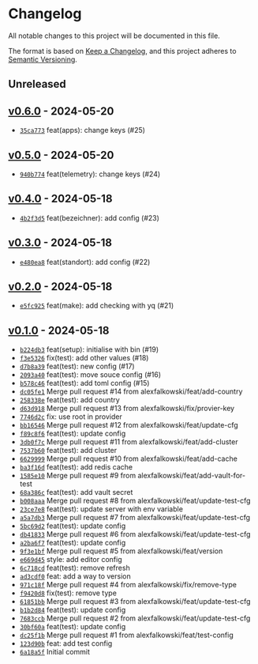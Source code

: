 # Changelog

All notable changes to this project will be documented in this file.

The format is based on [Keep a Changelog](https://keepachangelog.com/en/1.0.0/), and this project adheres to [Semantic Versioning](https://semver.org/spec/v2.0.0.html).

## Unreleased

## [v0.6.0](https://github.com/alexfalkowski/app-config/releases/tag/v0.6.0) - 2024-05-20

- [`35ca773`](https://github.com/alexfalkowski/app-config/commit/35ca773a12e5944812826177a8c0bbce2edd6ccd) feat(apps): change keys (#25)

## [v0.5.0](https://github.com/alexfalkowski/app-config/releases/tag/v0.5.0) - 2024-05-20

- [`940b774`](https://github.com/alexfalkowski/app-config/commit/940b77485a6e1f1287996351d64740a1217520a6) feat(telemetry): change keys (#24)

## [v0.4.0](https://github.com/alexfalkowski/app-config/releases/tag/v0.4.0) - 2024-05-18

- [`4b2f3d5`](https://github.com/alexfalkowski/app-config/commit/4b2f3d5c1a30f3b65faaf9c9a6bf6f53b9118762) feat(bezeichner): add config (#23)

## [v0.3.0](https://github.com/alexfalkowski/app-config/releases/tag/v0.3.0) - 2024-05-18

- [`e480ea8`](https://github.com/alexfalkowski/app-config/commit/e480ea8746fff41fad549e417338d996377d30ef) feat(standort): add config (#22)

## [v0.2.0](https://github.com/alexfalkowski/app-config/releases/tag/v0.2.0) - 2024-05-18

- [`e5fc925`](https://github.com/alexfalkowski/app-config/commit/e5fc925c1be1aca8a2ff6acdd9ce2ba71519071f) feat(make): add checking with yq (#21)

## [v0.1.0](https://github.com/alexfalkowski/app-config/releases/tag/v0.1.0) - 2024-05-18

- [`b224db3`](https://github.com/alexfalkowski/app-config/commit/b224db36a2468b7860bec8649768d352ae4431b4) feat(setup): initialise with bin (#19)
- [`f3e5326`](https://github.com/alexfalkowski/app-config/commit/f3e5326a59c61d2d368f491b9f62fd649356d3bf) fix(test): add other values (#18)
- [`d7b8a39`](https://github.com/alexfalkowski/app-config/commit/d7b8a39f7a9709663cfce9e36c54e79e5c2a8a7c) feat(test): new config (#17)
- [`2093a40`](https://github.com/alexfalkowski/app-config/commit/2093a40e294987af6f6451d8e8694e64913012e4) feat(test): move souce config (#16)
- [`b578c46`](https://github.com/alexfalkowski/app-config/commit/b578c46970350c9bea492c73dd41afb88132d574) feat(test): add toml config (#15)
- [`dc05fe1`](https://github.com/alexfalkowski/app-config/commit/dc05fe1287354f74f8c6666fcd987b18773274d9) Merge pull request #14 from alexfalkowski/feat/add-country
- [`258338e`](https://github.com/alexfalkowski/app-config/commit/258338e9059bb3dfb9832b212c05786fef0f0aa3) feat(test): add country
- [`d63d918`](https://github.com/alexfalkowski/app-config/commit/d63d91854f39a29aebf79b74afbef57b8e016796) Merge pull request #13 from alexfalkowski/fix/provier-key
- [`7746d2c`](https://github.com/alexfalkowski/app-config/commit/7746d2ceab1e65370130cd2a2b30b0db53112f08) fix: use root in provider
- [`bb16546`](https://github.com/alexfalkowski/app-config/commit/bb16546ad328305a2272bf94dbbe2ed00134bac6) Merge pull request #12 from alexfalkowski/feat/update-cfg
- [`f89c8f6`](https://github.com/alexfalkowski/app-config/commit/f89c8f653076c73cd41b600a5c46659974da6bee) feat(test): update config
- [`3db0f7c`](https://github.com/alexfalkowski/app-config/commit/3db0f7c435e2d97feb9867ad7e723d82c41643d0) Merge pull request #11 from alexfalkowski/feat/add-cluster
- [`7537b60`](https://github.com/alexfalkowski/app-config/commit/7537b608c9e9cf24559cf358498a019fca8d6b7a) feat(test): add cluster
- [`6629999`](https://github.com/alexfalkowski/app-config/commit/662999921c40a52bf784494547e0eeaec768a8fa) Merge pull request #10 from alexfalkowski/feat/add-cache
- [`ba3f16d`](https://github.com/alexfalkowski/app-config/commit/ba3f16d69c81709956466d0953017d330c3941da) feat(test): add redis cache
- [`1585e10`](https://github.com/alexfalkowski/app-config/commit/1585e10b482fbc67c3d75a57ba57892320411d5e) Merge pull request #9 from alexfalkowski/feat/add-vault-for-test
- [`68a386c`](https://github.com/alexfalkowski/app-config/commit/68a386c024934434cc6c537d0dbdcb6393d74812) feat(test): add vault secret
- [`b008aaa`](https://github.com/alexfalkowski/app-config/commit/b008aaa284d36e2e1c7d3ece1060fa7cee00f71b) Merge pull request #8 from alexfalkowski/feat/update-test-cfg
- [`23ce7e8`](https://github.com/alexfalkowski/app-config/commit/23ce7e84e3ae75a43727e7e1c4aa2dfec820d899) feat(test): update server with env variable
- [`a5a7db3`](https://github.com/alexfalkowski/app-config/commit/a5a7db3ff22675d71e7c02c5d079762e0dc14d46) Merge pull request #7 from alexfalkowski/feat/update-test-cfg
- [`5bc69d2`](https://github.com/alexfalkowski/app-config/commit/5bc69d2bbc8954c89f9a4394c1ff026335c38508) feat(test): update config
- [`db41833`](https://github.com/alexfalkowski/app-config/commit/db418332856745946dd80db9cde90fcdc5e13629) Merge pull request #6 from alexfalkowski/feat/update-test-cfg
- [`a2ba6f7`](https://github.com/alexfalkowski/app-config/commit/a2ba6f74d07b31cbded719a91a4b04563b330bf7) feat(test): update config
- [`9f3e1bf`](https://github.com/alexfalkowski/app-config/commit/9f3e1bfff0815b0f81346c39f7588e169bcdc671) Merge pull request #5 from alexfalkowski/feat/version
- [`e669d45`](https://github.com/alexfalkowski/app-config/commit/e669d45786a23cb5e8219b7191336b98527f48db) style: add editor config
- [`6c718cd`](https://github.com/alexfalkowski/app-config/commit/6c718cda2498101c237a5fc0c5ec5905c8a86645) feat(test): remove refresh
- [`ad3cdf0`](https://github.com/alexfalkowski/app-config/commit/ad3cdf0196e57ab87793bfdec2ce33e240d3f7e5) feat: add a way to version
- [`971c18f`](https://github.com/alexfalkowski/app-config/commit/971c18fb1eaf2e1c85438f9005e40c3bc9702a33) Merge pull request #4 from alexfalkowski/fix/remove-type
- [`f9420d8`](https://github.com/alexfalkowski/app-config/commit/f9420d8df6ff9d2b9b361e21ffee634cd9b2ee6e) fix(test): remove type
- [`61851bb`](https://github.com/alexfalkowski/app-config/commit/61851bb5215bf4d4a866384ab1960bb117274c32) Merge pull request #3 from alexfalkowski/feat/update-test-cfg
- [`b1b2d84`](https://github.com/alexfalkowski/app-config/commit/b1b2d84957d7da4d75ded4eb0d13bc2f0ef3be65) feat(test): update config
- [`7683ccb`](https://github.com/alexfalkowski/app-config/commit/7683ccb4d6f84f07ad14bfe634eaac0804e778f8) Merge pull request #2 from alexfalkowski/feat/update-test-cfg
- [`30bf60a`](https://github.com/alexfalkowski/app-config/commit/30bf60a354105f163f407fe5b6500d8175f3df9e) feat(test): update config
- [`dc25f1b`](https://github.com/alexfalkowski/app-config/commit/dc25f1b021c1cf292f59146408c86334d522deef) Merge pull request #1 from alexfalkowski/feat/test-config
- [`123d90b`](https://github.com/alexfalkowski/app-config/commit/123d90b19b0e46cb715293fdfee1bb12861eecb2) feat: add test config
- [`6a18a5f`](https://github.com/alexfalkowski/app-config/commit/6a18a5fa5fe9e9d4ee0b1ecd3bcc7423aeb2818a) Initial commit
